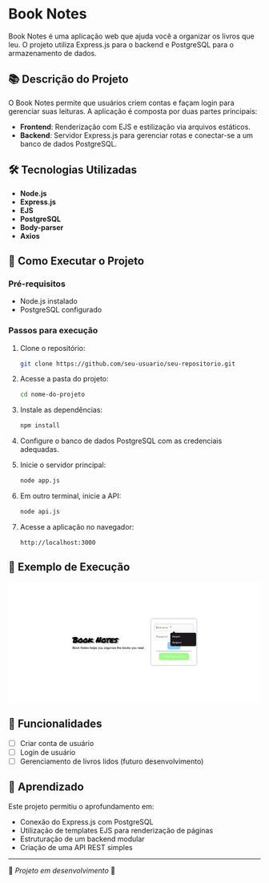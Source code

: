 # Book Notes

Book Notes é uma aplicação web que ajuda você a organizar os livros que leu. O projeto utiliza Express.js para o backend e PostgreSQL para o armazenamento de dados.

## 📚 Descrição do Projeto

O Book Notes permite que usuários criem contas e façam login para gerenciar suas leituras. A aplicação é composta por duas partes principais:

- **Frontend**: Renderização com EJS e estilização via arquivos estáticos.
- **Backend**: Servidor Express.js para gerenciar rotas e conectar-se a um banco de dados PostgreSQL.

## 🛠 Tecnologias Utilizadas

- **Node.js**
- **Express.js**
- **EJS**
- **PostgreSQL**
- **Body-parser**
- **Axios**

## 🚀 Como Executar o Projeto

### Pré-requisitos

- Node.js instalado
- PostgreSQL configurado

### Passos para execução

1. Clone o repositório:
   ```sh
   git clone https://github.com/seu-usuario/seu-repositorio.git
   ```

2. Acesse a pasta do projeto:
   ```sh
   cd nome-do-projeto
   ```

3. Instale as dependências:
   ```sh
   npm install
   ```

4. Configure o banco de dados PostgreSQL com as credenciais adequadas.

5. Inicie o servidor principal:
   ```sh
   node app.js
   ```

6. Em outro terminal, inicie a API:
   ```sh
   node api.js
   ```

7. Acesse a aplicação no navegador:
   ```
   http://localhost:3000
   ```

## 📸 Exemplo de Execução

![Exemplo de execução](/image/example.gif)

## 📌 Funcionalidades

- [ ] Criar conta de usuário
- [ ] Login de usuário
- [ ] Gerenciamento de livros lidos (futuro desenvolvimento)

## 📖 Aprendizado

Este projeto permitiu o aprofundamento em:

- Conexão do Express.js com PostgreSQL
- Utilização de templates EJS para renderização de páginas
- Estruturação de um backend modular
- Criação de uma API REST simples

---

🔹 *Projeto em desenvolvimento* 🔹
